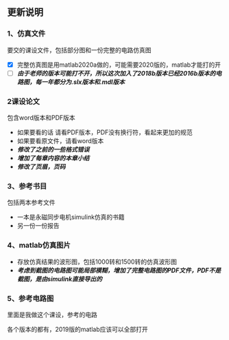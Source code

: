 ## 更新说明

### 1、仿真文件

要交的课设文件，包括部分图和一份完整的电路仿真图

- [x] 完整仿真图是用matlab2020a做的，可能需要2020版的，matlab才能打的开
- [ ] ***由于老师的版本可能打不开，所以这次加入了2018b版本已经2016b版本的电路图，每一年都分为.slx版本和.mdl版本***

### 2课设论文

包含word版本和PDF版本

- 如果要看的话 请看PDF版本，PDF没有换行符，看起来更加的规范
- 如果要看原文件，请看word版本
- ***修改了之前的一些格式错误***
- ***增加了每章内容的本章小结***
- ***修改了页眉，页码***

### **3、参考书目**

包括两本参考文件

- 一本是永磁同步电机simulink仿真的书籍
- 另一份一份报告

### 4、matlab仿真图片	

- 存放仿真结果的波形图，包括1000转和1500转的仿真波形图
- ***考虑到截图的电路图可能局部模糊，增加了完整电路图的PDF文件，PDF不是截图，是由simulink直接导出的***

### 5、参考电路图

里面是我做这个课设，参考的电路

各个版本的都有，2019版的matlab应该可以全部打开





